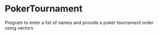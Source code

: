 # PokerTournament
Program to enter a list of names and provide a poker tournament order using vectors
